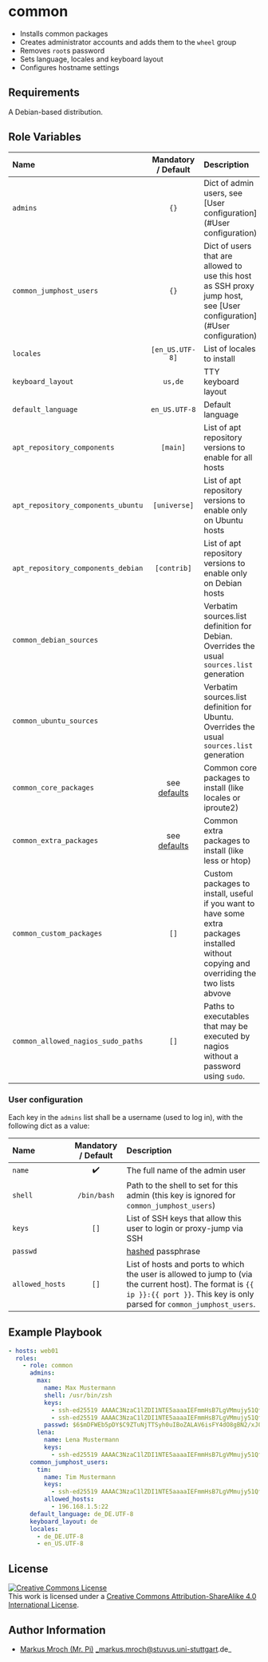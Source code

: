 # common

- Installs common packages
- Creates administrator accounts and adds them to the `wheel` group
- Removes `root`s password
- Sets language, locales and keyboard layout
- Configures hostname settings

## Requirements

A Debian-based distribution.

## Role Variables

| Name                               | Mandatory / Default               | Description                                                                                                                              |
|:-----------------------------------|:---------------------------------:|:-----------------------------------------------------------------------------------------------------------------------------------------|
| `admins`                           | `{}`                              | Dict of admin users, see [User configuration](#User configuration)                                                                       |
| `common_jumphost_users`            | `{}`                              | Dict of users that are allowed to use this host as SSH proxy jump host, see [User configuration](#User configuration)                    |
| `locales`                          | `[en_US.UTF-8]`                   | List of locales to install                                                                                                               |
| `keyboard_layout`                  | `us,de`                           | TTY keyboard layout                                                                                                                      |
| `default_language`                 | `en_US.UTF-8`                     | Default language                                                                                                                         |
| `apt_repository_components`        | `[main]`                          | List of apt repository versions to enable for all hosts                                                                                  |
| `apt_repository_components_ubuntu` | `[universe]`                      | List of apt repository versions to enable only on Ubuntu hosts                                                                           |
| `apt_repository_components_debian` | `[contrib]`                       | List of apt repository versions to enable only on Debian hosts                                                                           |
| `common_debian_sources`            |                                   | Verbatim sources.list definition for Debian. Overrides the usual `sources.list` generation                                               |
| `common_ubuntu_sources`            |                                   | Verbatim sources.list definition for Ubuntu. Overrides the usual `sources.list` generation                                               |
| `common_core_packages`             | see [defaults](defaults/main.yml) | Common core packages to install (like locales or iproute2)                                                                               |
| `common_extra_packages`            | see [defaults](defaults/main.yml) | Common extra packages to install (like less or htop)                                                                                     |
| `common_custom_packages`           | `[]`                              | Custom packages to install, useful if you want to have some extra packages installed without copying and overriding the two lists abvove |
| `common_allowed_nagios_sudo_paths` | `[]`                              | Paths to executables that may be executed by nagios without a password using `sudo`.                                                     |

### User configuration

Each key in the `admins` list shall be a username (used to log in), with the following dict as a value:

| Name            | Mandatory / Default | Description                                                                                                                                                                       |
|:----------------|:-------------------:|:----------------------------------------------------------------------------------------------------------------------------------------------------------------------------------|
| `name`          | :heavy_check_mark:  | The full name of the admin user                                                                                                                                                   |
| `shell`         | `/bin/bash`         | Path to the shell to set for this admin (this key is ignored for `common_jumphost_users`)                                                                                         |
| `keys`          | `[]`                | List of SSH keys that allow this user to login or proxy-jump via SSH                                                                                                              |
| `passwd`        |                     | [hashed](http://docs.ansible.com/ansible/faq.html#how-do-i-generate-crypted-passwords-for-the-user-module) passphrase                                                             |
| `allowed_hosts` | `[]`                | List of hosts and ports to which the user is allowed to jump to (via the current host). The format is `{{ ip }}:{{ port }}`. This key is only parsed for `common_jumphost_users`. |

## Example Playbook

```yml
- hosts: web01
  roles:
    - role: common
      admins:
        max:
          name: Max Mustermann
          shell: /usr/bin/zsh
          keys:
            - ssh-ed25519 AAAAC3NzaC1lZDI1NTE5aaaaIEFmmHsB7LgVMmujy51QfoSS9hnN7GMEm+Mkcg1YVJnn max123
            - ssh-ed25519 AAAAC3NzaC1lZDI1NTE5aaaaIEFmmHsB7LgVMmujy51QfoSS9hnN7GMEm+Mkcg1YVJnn max321
          passwd: $6$mDFWEb5pDY$C9ZTuNjTTSyh0uIBoZALAV6isFY4dO8gBN2/xJ0yX2rejvr2wKp/wMmHwvoC.gD8NaeozxjhWvNHp3rJEJdJj1
        lena:
          name: Lena Mustermann
          keys:
            - ssh-ed25519 AAAAC3NzaC1lZDI1NTE5aaaaIEFmmHsB7LgVMmujy51QfoSS9hnN7GMEm+Mkcg1YVJnn max123
      common_jumphost_users:
        tim:
          name: Tim Mustermann
          keys:
            - ssh-ed25519 AAAAC3NzaC1lZDI1NTE5aaaaIEFmmHsB7LgVMmujy51QfoSS9hnN7GMEm+Mkcg1YVJnn timey
          allowed_hosts:
            - 196.168.1.5:22
      default_language: de_DE.UTF-8
      keyboard_layout: de
      locales:
        - de_DE.UTF-8
        - en_US.UTF-8
```

## License

<a rel="license" href="http://creativecommons.org/licenses/by-sa/4.0/"><img alt="Creative Commons License" style="border-width:0" src="https://i.creativecommons.org/l/by-sa/4.0/80x15.png" /></a><br />This work is licensed under a <a rel="license" href="http://creativecommons.org/licenses/by-sa/4.0/">Creative Commons Attribution-ShareAlike 4.0 International License</a>.

## Author Information
* [Markus Mroch (Mr. Pi)](https://github.com/Mr-Pi) _markus.mroch@stuvus.uni-stuttgart.de_
